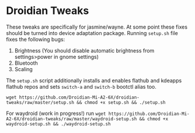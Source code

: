 # Droidian Tweaks

These tweaks are specifically for jasmine/wayne. At some point these fixes should be turned into device adaptation package. Running `setup.sh` file fixes the following bugs:

1. Brightness (You should disable automatic brightness from settings>power in gnome settings)
2. Bluetooth
3. Scaling

The `setup.sh` script additionally installs and enables flathub and kdeapps flathub repos and sets `switch-a` and `switch-b` bootctl alias too.

`wget https://github.com/Droidian-Mi-A2-6X/droidian-tweaks/raw/master/setup.sh && chmod +x setup.sh && ./setup.sh`

For waydroid (work in progress!) run `wget https://github.com/Droidian-Mi-A2-6X/droidian-tweaks/raw/master/waydroid-setup.sh && chmod +x waydroid-setup.sh && ./waydroid-setup.sh`
